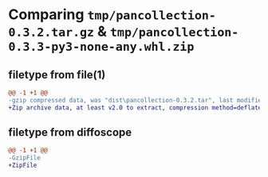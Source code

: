 # Comparing `tmp/pancollection-0.3.2.tar.gz` & `tmp/pancollection-0.3.3-py3-none-any.whl.zip`

## filetype from file(1)

```diff
@@ -1 +1 @@
-gzip compressed data, was "dist\pancollection-0.3.2.tar", last modified: Fri Jun  9 18:37:07 2023, max compression
+Zip archive data, at least v2.0 to extract, compression method=deflate
```

## filetype from diffoscope

```diff
@@ -1 +1 @@
-GzipFile
+ZipFile
```

